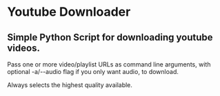 # Youtube Downloader

## Simple Python Script for downloading youtube videos.

Pass one or more video/playlist URLs as command line arguments, with optional -a/--audio flag if you only want audio, to download.

Always selects the highest quality available.


